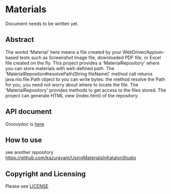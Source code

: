 Materials
====

Document needs to be written yet.

## Abstract

The workd 'Material' here means a file created by your WebDriver/Appium-based tests such as Screenshot image file, downloaded PDF file, or Excel file created on the fly. This project provides a 'MaterialRepository' where you can store materials with well-defined path. The 'MaterialRepositon#resolvePath(String fileName)' method call returns java.nio.file.Path object to you can write bytes: the method resolve the Path for you, you need not worry about where to locate the file. The 'MaterialRepository' provides methods to get access to the files stored. The project can generate HTML view (index.html) of the repository.

## API document

Groovydoc is [here](https://kazurayam.github.io/Materials/)

## How to use

see another repository https://github.com/kazurayam/UsingMaterialsInKatalonStudio

## Copyright and Licensing

Please see [LICENSE](./LICENSE)
